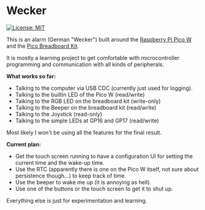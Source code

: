 # Wecker

[![License: MIT](https://img.shields.io/badge/License-MIT-yellow.svg)](https://opensource.org/licenses/MIT)

This is an alarm (German "Wecker") built around the
[Raspberry Pi Pico W](https://www.raspberrypi.com/documentation/microcontrollers/pico-series.html#picow-technical-specification)
and the [Pico Breadboard Kit](https://wiki.52pi.com/index.php?title=EP-0172).

It is mostly a learning project to get comfortable with microcontroller programming and
communication with all kinds of peripherals.

**What works so far:**

- Talking to the computer via USB CDC (currently just used for logging).
- Talking to the builtin LED of the Pico W (read/write)
- Talking to the RGB LED on the breadboard kit (write-only)
- Talking to the Beeper on the breadboard kit (read/write)
- Talking to the Joystick (read-only)
- Talking to the simple LEDs at GP16 and GP17 (read/write)

Most likely I won't be using all the features for the final result.

**Current plan:**

- Get the touch screen running to have a configuration UI for setting the current time and the wake-up time.
- Use the RTC (apparently there is one on the Pico W itself, not sure about persistence though...) to keep track of
  time.
- Use the beeper to wake me up (it is annoying as hell).
- Use one of the buttons or the touch screen to get it to shut up.

Everything else is just for experimentation and learning.
